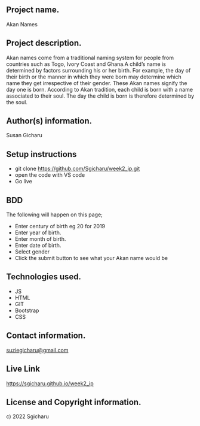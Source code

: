 ## Project name.

Akan Names

## Project description.
Akan names come from a traditional naming system for people from countries such as Togo, Ivory Coast and Ghana.A child’s name is determined by factors surrounding his or her birth. For example, the day of their birth or the manner in which they were born may determine which name they get irrespective of their gender.
These Akan names signify the day one is born. According to Akan tradition, each child is born with a name associated to their soul. The day the child is born is therefore determined by the soul.

## Author(s) information.

Susan Gicharu

## Setup instructions 
- git clone https://github.com/Sgicharu/week2_ip.git
- open the code with VS code
- Go live

## BDD
The following will happen on this page;
- Enter century of birth eg 20 for 2019
- Enter year of birth.
- Enter month of birth.
- Enter date of birth.
- Select gender
- Click the submit button to see what your Akan name would be


## Technologies used.

- JS
- HTML
- GIT
- Bootstrap
- CSS

## Contact information.

suziegicharu@gmail.com

## Live Link 
https://sgicharu.github.io/week2_ip

## License and Copyright information.
c) 2022 Sgicharu